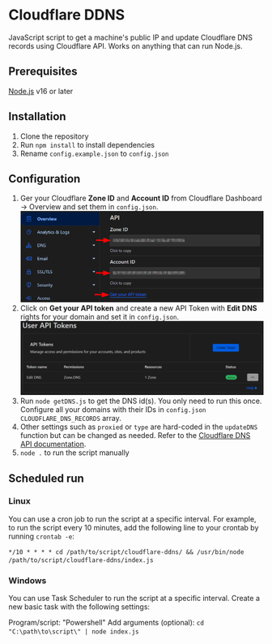 # Cloudflare DDNS

JavaScript script to get a machine's public IP and update Cloudflare DNS records using Cloudflare API. Works on anything that can run Node.js.

## Prerequisites

[Node.js](https://nodejs.org/en/download/) v16 or later

## Installation

1. Clone the repository
2. Run `npm install` to install dependencies
3. Rename `config.example.json` to `config.json`

## Configuration

1. Ger your Cloudflare **Zone ID** and **Account ID** from Cloudflare Dashboard -> Overview and set them in `config.json`.
   ![alt text](image-2.png)
2. Click on **Get your API token** and create a new API Token with **Edit DNS** rights for your domain and set it in `config.json`.
   ![alt text](image.png)
3. Run `node getDNS.js` to get the DNS id(s). You only need to run this once. Configure all your domains with their IDs in `config.json` `CLOUDFLARE_DNS_RECORDS` array.
4. Other settings such as `proxied` or `type` are hard-coded in the `updateDNS` function but can be changed as needed. Refer to the [Cloudflare DNS API documentation](https://developers.cloudflare.com/api/operations/dns-records-for-a-zone-patch-dns-record).
5. `node .` to run the script manually

## Scheduled run

### Linux

You can use a cron job to run the script at a specific interval. For example, to run the script every 10 minutes, add the following line to your crontab by running `crontab -e`:

```bsh
*/10 * * * * cd /path/to/script/cloudflare-ddns/ && /usr/bin/node /path/to/script/cloudflare-ddns/index.js
```

### Windows

You can use Task Scheduler to run the script at a specific interval. Create a new basic task with the following settings:

Program/script: "Powershell"
Add arguments (optional): `cd "C:\path\to\script\" | node index.js`
